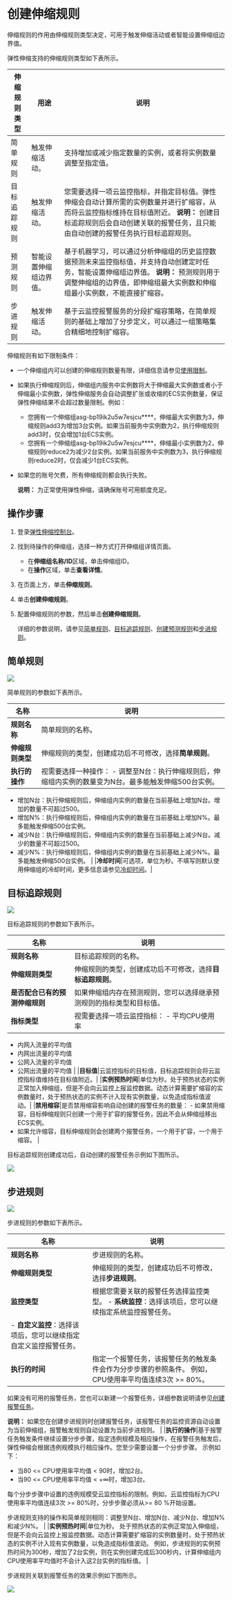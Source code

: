 # 创建伸缩规则

伸缩规则的作用由伸缩规则类型决定，可用于触发伸缩活动或者智能设置伸缩组边界值。

弹性伸缩支持的伸缩规则类型如下表所示。

|伸缩规则类型|用途|说明|
|------|--|--|
|简单规则|触发伸缩活动。|支持增加或减少指定数量的实例，或者将实例数量调整至指定值。|
|目标追踪规则|触发伸缩活动。|您需要选择一项云监控指标，并指定目标值。弹性伸缩会自动计算所需的实例数量并进行扩缩容，从而将云监控指标维持在目标值附近。 **说明：** 创建目标追踪规则后会自动创建关联的报警任务，且只能由自动创建的报警任务执行目标追踪规则。 |
|预测规则|智能设置伸缩组边界值。|基于机器学习，可以通过分析伸缩组的历史监控数据预测未来监控指标值，并支持自动创建定时任务，智能设置伸缩组边界值。 **说明：** 预测规则用于调整伸缩组的边界值，即伸缩组最大实例数和伸缩组最小实例数，不能直接扩缩容。 |
|步进规则|触发伸缩活动。|基于云监控报警服务的分段扩缩容策略，在简单规则的基础上增加了分步定义，可以通过一组策略集合精细地控制扩缩容。|

伸缩规则有如下限制条件：

-   一个伸缩组内可以创建的伸缩规则数量有限，详细信息请参见[使用限制](/cn.zh-CN/产品简介/使用限制.md)。
-   如果执行伸缩规则后，伸缩组内服务中实例数将大于伸缩最大实例数或者小于伸缩最小实例数，弹性伸缩服务会自动调整扩张或收缩的ECS实例数量，保证弹性伸缩结果不会超过数量限制。例如：
    -   您拥有一个伸缩组asg-bp19ik2u5w7esjcu\*\*\*\*，伸缩最大实例数为3，伸缩规则add3为增加3台实例。如果当前服务中实例数为2，执行伸缩规则add3时，仅会增加1台ECS实例。
    -   您拥有一个伸缩组asg-bp19ik2u5w7esjcu\*\*\*\*，伸缩最小实例数为2，伸缩规则reduce2为减少2台实例。如果当前服务中实例数为3，执行伸缩规则reduce2时，仅会减少1台ECS实例。
-   如果您的账号欠费，所有伸缩规则都会执行失败。

    **说明：** 为正常使用弹性伸缩，请确保账号可用额度充足。


## 操作步骤

1.  登录[弹性伸缩控制台](https://essnew.console.aliyun.com/)。

2.  找到待操作的伸缩组，选择一种方式打开伸缩组详情页面。

    -   在**伸缩组名称/ID**区域，单击伸缩组ID。
    -   在**操作**区域，单击**查看详情**。
3.  在页面上方，单击**伸缩规则**。

4.  单击**创建伸缩规则**。

5.  配置伸缩规则的参数，然后单击**创建伸缩规则**。

    详细的参数说明，请参见[简单规则](#section_w87_i9q_o4h)、[目标追踪规则](#section_d0c_275_idu)、[创建预测规则](/cn.zh-CN/伸缩组/伸缩规则/创建预测规则.md)和[步进规则](#section_h3e_kwd_xrk)。


## 简单规则

![](https://static-aliyun-doc.oss-cn-hangzhou.aliyuncs.com/assets/img/zh-CN/1580649951/p63587.png)

简单规则的参数如下表所示。

|名称|说明|
|--|--|
|**规则名称**|简单规则的名称。|
|**伸缩规则类型**|伸缩规则的类型，创建成功后不可修改，选择**简单规则**。|
|**执行的操作**|视需要选择一种操作： -   调整至N台：执行伸缩规则后，伸缩组内实例的数量变为N台。最多能触发伸缩500台实例。
-   增加N台：执行伸缩规则后，伸缩组内实例的数量在当前基础上增加N台。增加的数量不可超过500。
-   增加N%：执行伸缩规则后，伸缩组内实例的数量在当前基础上增加N%。最多能触发伸缩500台实例。
-   减少N台：执行伸缩规则后，伸缩组内实例的数量在当前基础上减少N台。减少的数量不可超过500。
-   减少N%：执行伸缩规则后，伸缩组内实例的数量在当前基础上减少N%。最多能触发伸缩500台实例。 |
|**冷却时间**|可选项，单位为秒。不填写则默认使用伸缩组的冷却时间，更多信息请参见[冷却时间](/cn.zh-CN/伸缩组/伸缩组/冷却时间.md)。|

## 目标追踪规则

![](https://static-aliyun-doc.oss-cn-hangzhou.aliyuncs.com/assets/img/zh-CN/1580649951/p63589.png)

目标追踪规则的参数如下表所示。

|名称|说明|
|--|--|
|**规则名称**|目标追踪规则的名称。|
|**伸缩规则类型**|伸缩规则的类型，创建成功后不可修改，选择**目标追踪规则**。|
|**是否配合已有的预测伸缩规则**|如果伸缩组内存在预测规则，您可以选择继承预测规则的指标类型和目标值。|
|**指标类型**|视需要选择一项云监控指标： -   平均CPU使用率
-   内网入流量的平均值
-   内网出流量的平均值
-   公网入流量的平均值
-   公网出流量的平均值 |
|**目标值**|云监控指标的目标值，目标追踪规则会将云监控指标值维持在目标值附近。|
|**实例预热时间**|单位为秒。处于预热状态的实例正常加入伸缩组，但是不会向云监控上报监控数据。动态计算需要扩缩容的实例数量时，处于预热状态的实例不计入现有实例数量，以免造成指标值波动。|
|**禁用缩容**|是否禁用缩容影响自动创建的报警任务的数量： -   如果禁用缩容，目标伸缩规则只创建一个用于扩容的报警任务，因此不会从伸缩组移出ECS实例。
-   如果允许缩容，目标伸缩规则会创建两个报警任务，一个用于扩容，一个用于缩容。 |

目标追踪规则创建成功后，自动创建的报警任务示例如下图所示。

![](https://static-aliyun-doc.oss-cn-hangzhou.aliyuncs.com/assets/img/zh-CN/1580649951/p46200.png)

## 步进规则

![](https://static-aliyun-doc.oss-cn-hangzhou.aliyuncs.com/assets/img/zh-CN/1580649951/p63590.png)

步进规则的参数如下表所示。

|名称|说明|
|--|--|
|**规则名称**|步进规则的名称。|
|**伸缩规则类型**|伸缩规则的类型，创建成功后不可修改，选择**步进规则**。|
|**监控类型**|根据您需要关联的报警任务选择监控类型。 -   **系统监控**：选择该项后，您可以继续指定系统监控报警任务。
-   **自定义监控**：选择该项后，您可以继续指定自定义监控报警任务。 |
|**执行的时间**|指定一个报警任务，该报警任务的触发条件会作为分步步骤的参照条件。 例如，CPU使用率平均值连续3次 \>= 80%。

 如果没有可用的报警任务，您也可以新建一个报警任务，详细参数说明请参见[创建报警任务](/cn.zh-CN/自动伸缩/报警任务/创建报警任务.md)。

**说明：** 如果您在创建步进规则时创建报警任务，该报警任务的监控资源自动设置为当前伸缩组，报警触发规则自动设置为当前步进规则。 |
|**执行的操作**|基于报警任务触发条件继续设置分步步骤，指定违例规模及相应操作，在报警任务触发后，弹性伸缩会根据违例规模执行相应操作。您至少需要设置一个分步步骤。 示例如下：

-   当80 <= CPU使用率平均值 < 90时，增加2台。
-   当90 <= CPU使用率平均值 < +∞时，增加3台。

 每个分步步骤中设置的违例规模受云监控指标的限制。例如，云监控指标为CPU使用率平均值连续3次 \>= 80%时，分步步骤必须从\>= 80 %开始设置。

 步进规则支持的操作和简单规则相同：调整至N台、增加N台、减少N台、增加N%和减少N%。 |
|**实例预热时间**|单位为秒。 处于预热状态的实例正常加入伸缩组，但是不会向云监控上报监控数据。动态计算需要扩缩容的实例数量时，处于预热状态的实例不计入现有实例数量，以免造成指标值波动。 例如，步进规则的实例预热时间为300秒，增加了2台实例，则在实例创建完成后300秒内，计算伸缩组内CPU使用率平均值时不会计入这2台实例的指标值。 |

步进规则关联到报警任务的效果示例如下图所示。

![](https://static-aliyun-doc.oss-cn-hangzhou.aliyuncs.com/assets/img/zh-CN/1580649951/p63550.png)

